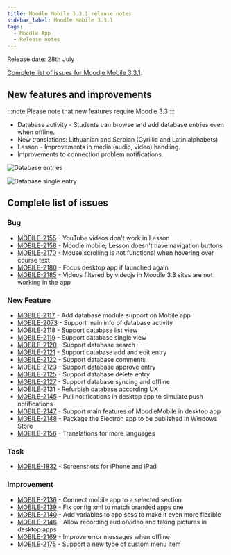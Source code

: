 ```yaml
---
title: Moodle Mobile 3.3.1 release notes
sidebar_label: Moodle Mobile 3.3.1
tags:
  - Moodle App
  - Release notes
---
```


Release date: 28th July

[Complete list of issues for Moodle Mobile 3.3.1](https://tracker.moodle.org/jira/secure/ReleaseNote.jspa?projectId=10070&version=15875).

## New features and improvements

:::note
Please note that new features require Moodle 3.3
:::

- Database activity - Students can browse and add database entries even when offline.
- New translations:  Lithuanian and Serbian (Cyrillic and Latin alphabets)
- Lesson - Improvements in media (audio, video) handling.
- Improvements to connection problem notifications.

<div className="row">
<div className="col" style={{maxWidth: 300}}>

![Database entries](./_files/mm33101.png)

</div>
<div className="col" style={{maxWidth: 300}}>

![Database single entry](./_files/mm33102.png)

</div>
</div>

## Complete list of issues

### Bug

- [MOBILE-2155](https://tracker.moodle.org/browse/MOBILE-2155) - YouTube videos don't work in Lesson
- [MOBILE-2158](https://tracker.moodle.org/browse/MOBILE-2158) - Moodle mobile; Lesson doesn't have navigation buttons
- [MOBILE-2170](https://tracker.moodle.org/browse/MOBILE-2170) - Mouse scrolling is not functional when hovering over course text
- [MOBILE-2180](https://tracker.moodle.org/browse/MOBILE-2180) - Focus desktop app if launched again
- [MOBILE-2185](https://tracker.moodle.org/browse/MOBILE-2185) - Videos filtered by videojs in Moodle 3.3 sites are not working in the app

### New Feature

- [MOBILE-2117](https://tracker.moodle.org/browse/MOBILE-2117) - Add database module support on Mobile app
- [MOBILE-2073](https://tracker.moodle.org/browse/MOBILE-2073) - Support main info of database activity
- [MOBILE-2118](https://tracker.moodle.org/browse/MOBILE-2118) - Support database list view
- [MOBILE-2119](https://tracker.moodle.org/browse/MOBILE-2119) - Support database single view
- [MOBILE-2120](https://tracker.moodle.org/browse/MOBILE-2120) - Support database search
- [MOBILE-2121](https://tracker.moodle.org/browse/MOBILE-2121) - Support database add and edit entry
- [MOBILE-2122](https://tracker.moodle.org/browse/MOBILE-2122) - Support database comments
- [MOBILE-2123](https://tracker.moodle.org/browse/MOBILE-2123) - Support database approve entry
- [MOBILE-2125](https://tracker.moodle.org/browse/MOBILE-2125) - Support database delete entry
- [MOBILE-2127](https://tracker.moodle.org/browse/MOBILE-2127) - Support database syncing and offline
- [MOBILE-2131](https://tracker.moodle.org/browse/MOBILE-2131) - Refurbish database according UX
- [MOBILE-2145](https://tracker.moodle.org/browse/MOBILE-2145) - Pull notifications in desktop app to simulate push notifications
- [MOBILE-2147](https://tracker.moodle.org/browse/MOBILE-2147) - Support main features of MoodleMobile in desktop app
- [MOBILE-2148](https://tracker.moodle.org/browse/MOBILE-2148) - Package the Electron app to be published in Windows Store
- [MOBILE-2156](https://tracker.moodle.org/browse/MOBILE-2156) - Translations for more languages

### Task

- [MOBILE-1832](https://tracker.moodle.org/browse/MOBILE-1832) - Screenshots for iPhone and iPad

### Improvement

- [MOBILE-2136](https://tracker.moodle.org/browse/MOBILE-2136) - Connect mobile app to a selected section
- [MOBILE-2139](https://tracker.moodle.org/browse/MOBILE-2139) - Fix config.xml to match branded apps one
- [MOBILE-2140](https://tracker.moodle.org/browse/MOBILE-2140) - Add variables to app scss to make it even more flexible
- [MOBILE-2146](https://tracker.moodle.org/browse/MOBILE-2146) - Allow recording audio/video and taking pictures in desktop apps
- [MOBILE-2169](https://tracker.moodle.org/browse/MOBILE-2169) - Improve error messages when offline
- [MOBILE-2175](https://tracker.moodle.org/browse/MOBILE-2175) - Support a new type of custom menu item
